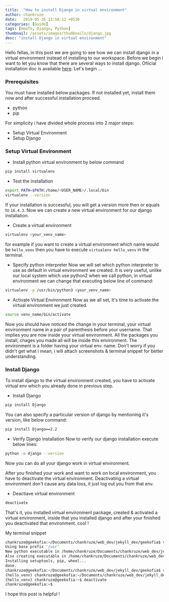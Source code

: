 ```yaml
---
title:  "How to install Django in virtual environment"
author: chankruze
date:   2019-05-26 13:58:12 +0530
categories: [Guide]
tags: [HowTo, Django, Python]
thumbnail: /assets/images/thumbnails/django.jpg
desc: "install Django in virtual environment"
---
```

Hello fellas, in this post we are going to see how we can install django in a virtual environment instead of installing to our workspace.
Before we begin i want to let you know that there are several ways to install django. Ofiicial installation doc is available [here](https://docs.djangoproject.com/en/2.2/intro/install/). Let's begin ...
<!--excerpt-->

### Prerequisites
You must have installed below packages. If not installed yet, install them now and after successful installation proceed.
- python
- pip

For simplicity i have divided whole process into 2 major steps:
- Setup Virtual Environment
- Setup Django

### Setup Virtual Environment
- Install python virtual environment by below command
```bash
pip install virtualenv
```

- Test the installation
```bash
export PATH=$PATH:/home/<USER_NAME>/.local/bin
virtualenv --version
```
If your installation is successful, you will get a version more then or equals to `16.4.3`. Now we can create a new virtual environment for our django installation.

- Create a virtual environment
```bash
virtualenv <your_venv_name>
```
for example if you want to create a virtual environment which name would be `hello_venv` then you have to execute `virtualenv hello_venv` in the terminal.

- Specify python interpreter
Now we will set which python interpreter to use as default in virtual environment we created. It is very useful, unlike our local system which use python2 when we call python, in virtual environment we can change that executing below line of command:
```bash
virtualenv -p /usr/bin/python3 <your_venv_name>
```

- Activate Virtual Environment
Now as we all set, it's time to activate the virtual environment we just created.
```bash
source venv_name/bin/activate
```
Now you should have noticed the change in your terminal, your virtual environment name in a pair of parenthesis before your username. That implies you are now inside your virtual environment. All the packages you install, chages you made all will be inside this environment. The environment is a folder having your virtual env. name.
Don't worry if you didn't get what i mean, i will attach screenshots & terminal snippet for better understanding.

### Install Django
To install django to the virtual environment created, you have to activate virtual env which you already done in previous step.

- Install Django
```bash
pip install Django
```
You can also specify a particular version of django by mentioning it's version, like below command:
```bash
pip install Django==2.2
```

- Verify Django installation
Now to verify our django installation execute below lines:
```bash
python -m django --version
```

Now you can do all your django work in virtual environment.

After you finished your work and want to work on local environment, you have to deactivate the virtual environment. Deactivating a virtual environment don't cause any data loss, it just log out you from that env.

- Deactiave virtual environment
```bash
deactivate
```
That's it, you installed virtual environment package, created & activated a virtual environment, inside that you installed django and after your finished you deactivated that environment. cool !

My terminal snippet

```bash
chankruze@geekofia:~/Documents/chankruze/web_dev/jekyll_dev/geekofia$ virtualenv hello_venv
Using base prefix '/usr'
New python executable in /home/chankruze/Documents/chankruze/web_dev/jekyll_dev/geekofia/hello_venv/bin/python3
Also creating executable in /home/chankruze/Documents/chankruze/web_dev/jekyll_dev/geekofia/hello_venv/bin/python
Installing setuptools, pip, wheel...
done.
chankruze@geekofia:~/Documents/chankruze/web_dev/jekyll_dev/geekofia$ source hello_venv/bin/activate
(hello_venv) chankruze@geekofia:~/Documents/chankruze/web_dev/jekyll_dev/geekofia$ cd
(hello_venv) chankruze@geekofia:~$ deactivate 
chankruze@geekofia:~$
```

I hope this post is helpful !


